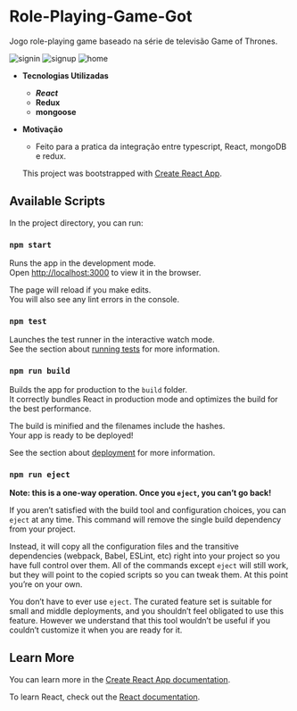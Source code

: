 # Role-Playing-Game-Got
Jogo role-playing game baseado na série de televisão Game of Thrones.
<p>
<image src="https://github.com/brufelix/Role-Playing-Game-Got/blob/master/frontend/public/image/signinGot.png" title="signin" />  
<image src="https://github.com/brufelix/Role-Playing-Game-Got/blob/master/frontend/public/image/signupGot.png" title="signup" />
<image src="https://github.com/brufelix/Role-Playing-Game-Got/blob/master/frontend/public/image/home.png" title="home" />
</p>   

- **Tecnologias Utilizadas**
  - **_React_**
  - **Redux**
  - **mongoose**
- **Motivação**
  - Feito para a pratica da integração entre typescript, React, mongoDB e redux.
  
  This project was bootstrapped with [Create React App](https://github.com/facebook/create-react-app).

## Available Scripts

In the project directory, you can run:

### `npm start`

Runs the app in the development mode.<br />
Open [http://localhost:3000](http://localhost:3000) to view it in the browser.

The page will reload if you make edits.<br />
You will also see any lint errors in the console.

### `npm test`

Launches the test runner in the interactive watch mode.<br />
See the section about [running tests](https://facebook.github.io/create-react-app/docs/running-tests) for more information.

### `npm run build`

Builds the app for production to the `build` folder.<br />
It correctly bundles React in production mode and optimizes the build for the best performance.

The build is minified and the filenames include the hashes.<br />
Your app is ready to be deployed!

See the section about [deployment](https://facebook.github.io/create-react-app/docs/deployment) for more information.

### `npm run eject`

**Note: this is a one-way operation. Once you `eject`, you can’t go back!**

If you aren’t satisfied with the build tool and configuration choices, you can `eject` at any time. This command will remove the single build dependency from your project.

Instead, it will copy all the configuration files and the transitive dependencies (webpack, Babel, ESLint, etc) right into your project so you have full control over them. All of the commands except `eject` will still work, but they will point to the copied scripts so you can tweak them. At this point you’re on your own.

You don’t have to ever use `eject`. The curated feature set is suitable for small and middle deployments, and you shouldn’t feel obligated to use this feature. However we understand that this tool wouldn’t be useful if you couldn’t customize it when you are ready for it.

## Learn More

You can learn more in the [Create React App documentation](https://facebook.github.io/create-react-app/docs/getting-started).

To learn React, check out the [React documentation](https://reactjs.org/).
